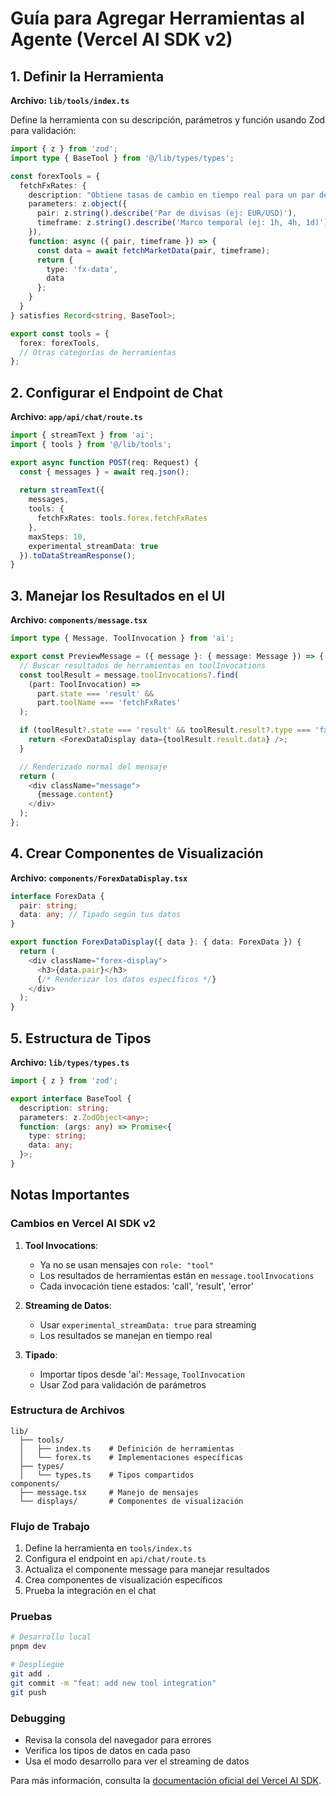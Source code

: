 # Guía para Agregar Herramientas al Agente (Vercel AI SDK v2)

## 1. Definir la Herramienta
**Archivo: `lib/tools/index.ts`**

Define la herramienta con su descripción, parámetros y función usando Zod para validación:

```typescript
import { z } from 'zod';
import type { BaseTool } from '@/lib/types/types';

const forexTools = {
  fetchFxRates: {
    description: "Obtiene tasas de cambio en tiempo real para un par de divisas.",
    parameters: z.object({
      pair: z.string().describe('Par de divisas (ej: EUR/USD)'),
      timeframe: z.string().describe('Marco temporal (ej: 1h, 4h, 1d)')
    }),
    function: async ({ pair, timeframe }) => {
      const data = await fetchMarketData(pair, timeframe);
      return {
        type: 'fx-data',
        data
      };
    }
  }
} satisfies Record<string, BaseTool>;

export const tools = {
  forex: forexTools,
  // Otras categorías de herramientas
};
```

## 2. Configurar el Endpoint de Chat
**Archivo: `app/api/chat/route.ts`**

```typescript
import { streamText } from 'ai';
import { tools } from '@/lib/tools';

export async function POST(req: Request) {
  const { messages } = await req.json();
  
  return streamText({
    messages,
    tools: {
      fetchFxRates: tools.forex.fetchFxRates
    },
    maxSteps: 10,
    experimental_streamData: true
  }).toDataStreamResponse();
}
```

## 3. Manejar los Resultados en el UI
**Archivo: `components/message.tsx`**

```typescript
import type { Message, ToolInvocation } from 'ai';

export const PreviewMessage = ({ message }: { message: Message }) => {
  // Buscar resultados de herramientas en toolInvocations
  const toolResult = message.toolInvocations?.find(
    (part: ToolInvocation) => 
      part.state === 'result' && 
      part.toolName === 'fetchFxRates'
  );

  if (toolResult?.state === 'result' && toolResult.result?.type === 'fx-data') {
    return <ForexDataDisplay data={toolResult.result.data} />;
  }

  // Renderizado normal del mensaje
  return (
    <div className="message">
      {message.content}
    </div>
  );
};
```

## 4. Crear Componentes de Visualización
**Archivo: `components/ForexDataDisplay.tsx`**

```typescript
interface ForexData {
  pair: string;
  data: any; // Tipado según tus datos
}

export function ForexDataDisplay({ data }: { data: ForexData }) {
  return (
    <div className="forex-display">
      <h3>{data.pair}</h3>
      {/* Renderizar los datos específicos */}
    </div>
  );
}
```

## 5. Estructura de Tipos
**Archivo: `lib/types/types.ts`**

```typescript
import { z } from 'zod';

export interface BaseTool {
  description: string;
  parameters: z.ZodObject<any>;
  function: (args: any) => Promise<{
    type: string;
    data: any;
  }>;
}
```

## Notas Importantes

### Cambios en Vercel AI SDK v2
1. **Tool Invocations**: 
   - Ya no se usan mensajes con `role: "tool"`
   - Los resultados de herramientas están en `message.toolInvocations`
   - Cada invocación tiene estados: 'call', 'result', 'error'

2. **Streaming de Datos**:
   - Usar `experimental_streamData: true` para streaming
   - Los resultados se manejan en tiempo real

3. **Tipado**:
   - Importar tipos desde 'ai': `Message`, `ToolInvocation`
   - Usar Zod para validación de parámetros

### Estructura de Archivos
```
lib/
  ├── tools/
  │   ├── index.ts    # Definición de herramientas
  │   └── forex.ts    # Implementaciones específicas
  ├── types/
  │   └── types.ts    # Tipos compartidos
components/
  ├── message.tsx     # Manejo de mensajes
  └── displays/       # Componentes de visualización
```

### Flujo de Trabajo
1. Define la herramienta en `tools/index.ts`
2. Configura el endpoint en `api/chat/route.ts`
3. Actualiza el componente message para manejar resultados
4. Crea componentes de visualización específicos
5. Prueba la integración en el chat

### Pruebas
```bash
# Desarrollo local
pnpm dev

# Despliegue
git add .
git commit -m "feat: add new tool integration"
git push
```

### Debugging
- Revisa la consola del navegador para errores
- Verifica los tipos de datos en cada paso
- Usa el modo desarrollo para ver el streaming de datos

Para más información, consulta la [documentación oficial del Vercel AI SDK](https://sdk.vercel.ai/docs).